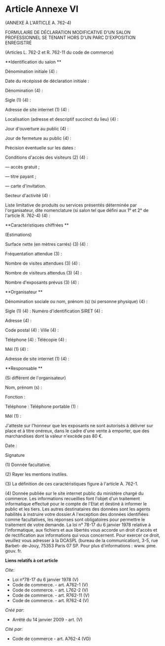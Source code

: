 # Article Annexe VI

(ANNEXE À L'ARTICLE A. 762-4) 

FORMULAIRE DE DÉCLARATION MODIFICATIVE D'UN SALON PROFESSIONNEL SE TENANT HORS D'UN PARC D'EXPOSITION ENREGISTRÉ 

(Articles L. 762-2 et R. 762-11 du code de commerce) 

**Identification du salon **

Dénomination initiale (4) : 

Date du récépissé de déclaration initiale : 

Dénomination (4) : 

Sigle (1) (4) : 

Adresse de site internet (1) (4) : 

Localisation (adresse et descriptif succinct du lieu) (4) : 

Jour d'ouverture au public (4) : 

Jour de fermeture au public (4) : 

Précision éventuelle sur les dates : 

Conditions d'accès des visiteurs (2) (4) : 

― accès gratuit ; 

― titre payant ; 

― carte d'invitation. 

Secteur d'activité (4) : 

Liste limitative de produits ou services présentés déterminée par l'organisateur, dite nomenclature (si salon tel que défini
aux 1° et 2° de l'article R. 762-4) (4) : 

**Caractéristiques chiffrées **

(Estimations) 

Surface nette (en mètres carrés) (3) (4) : 

Fréquentation attendue (3) : 

Nombre de visites attendues (3) (4) : 

Nombre de visiteurs attendus (3) (4) : 

Nombre d'exposants prévus (3) (4) : 

**Organisateur **

Dénomination sociale ou nom, prénom (s) (si personne physique) (4) : 

Sigle (1) (4) : Numéro d'identification SIRET (4) : 

Adresse (4) : 

Code postal (4) : Ville (4) : 

Téléphone (4) : Télécopie (4) : 

Mél (1) (4) : 

Adresse de site internet (1) (4) : 

**Responsable **

(Si différent de l'organisateur) 

Nom, prénom (s) : 

Fonction : 

Téléphone : Téléphone portable (1) : 

Mél (1) : 

J'atteste sur l'honneur que les exposants ne sont autorisés à délivrer sur place et à titre onéreux, dans le cadre d'une
vente à emporter, que des marchandises dont la valeur n'excède pas 80 €. 

Date : 

Signature 

(1) Donnée facultative. 

(2) Rayer les mentions inutiles. 

(3) La définition de ces caractéristiques figure à l'article A. 762-1. 

(4) Donnée publiée sur le site internet public du ministère chargé du commerce. Les informations recueillies font l'objet
d'un traitement informatique effectué pour le compte de l'Etat et destiné à informer le public et les tiers. Les autres
destinataires des données sont les agents habilités à instruire votre dossier.A l'exception des données identifiées comme
facultatives, les réponses sont obligatoires pour permettre le traitement de votre demande. La loi n° 78-17 du 6 janvier 1978
relative à l'informatique, aux fichiers et aux libertés vous accorde un droit d'accès et de rectification aux informations
qui vous concernent. Pour exercer ce droit, veuillez vous adresser à la DCASPL (bureau de la communication), 3-5, rue Barbet-
de-Jouy, 75353 Paris 07 SP. Pour plus d'informations : www. pme. gouv. fr.

**Liens relatifs à cet article**

_Cite_:

  - Loi n°78-17 du 6 janvier 1978 (V)
  - Code de commerce. - art. A762-1 (V)
  - Code de commerce. - art. L762-2 (V)
  - Code de commerce. - art. R762-11 (V)
  - Code de commerce. - art. R762-4 (V)

_Créé par_:

  - Arrêté du 14 janvier 2009 - art. (V)

_Cité par_:

  - Code de commerce - art. A762-4 (VD)
